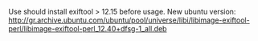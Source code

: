 Use should install exiftool > 12.15 before usage.
New ubuntu version: http://gr.archive.ubuntu.com/ubuntu/pool/universe/libi/libimage-exiftool-perl/libimage-exiftool-perl_12.40+dfsg-1_all.deb